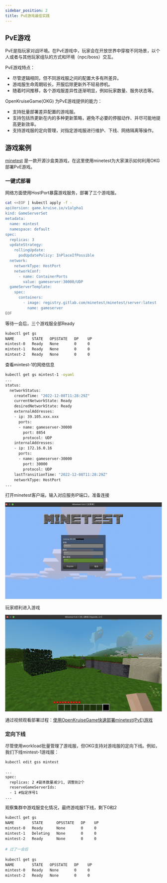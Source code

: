 ```yaml
---
sidebar_position: 2
title: PvE游戏最佳实践
---
```

## PvE游戏

PvE是指玩家对战环境。在PvE游戏中，玩家会在开放世界中穿梭不同场景，以个人或者与其他玩家组队的方式和环境（npc/boss）交互。

PvE游戏特点：

- 尽管逻辑相同，但不同游戏服之间的配置大多有所差异。
- 游戏服生命周期较长，开服后除更新外不轻易停机。
- 随着时间推移，各个游戏服差异性逐渐明显，例如玩家数量、服务状态等。

OpenKruiseGame(OKG) 为PvE游戏提供的能力：

- 支持批量部署差异配置的游戏服。
- 支持包括热更新在内的多种更新策略，避免不必要的停服动作、并尽可能地提高更新效率。
- 支持游戏服的定向管理，对指定游戏服进行维护、下线、网络隔离等操作。

## 游戏案例

[minetest](https://github.com/minetest/minetest) 是一款开源沙盒类游戏，在这里使用minetest为大家演示如何利用OKG部署PvE游戏。

### 一键式部署

网络方面使用HostPort暴露游戏服务，部署了三个游戏服。

```bash
cat <<EOF | kubectl apply -f -
apiVersion: game.kruise.io/v1alpha1
kind: GameServerSet
metadata:
  name: mintest
  namespace: default
spec:
  replicas: 3
  updateStrategy:
    rollingUpdate:
      podUpdatePolicy: InPlaceIfPossible
  network:
    networkType: HostPort
    networkConf:
      - name: ContainerPorts
        value: gameserver:30000/UDP
  gameServerTemplate:
    spec:
      containers:
        - image: registry.gitlab.com/minetest/minetest/server:latest
          name: gameserver
EOF
```
等待一会后，三个游戏服全部Ready

```bash
kubectl get gs
NAME        STATE   OPSSTATE   DP    UP
mintest-0   Ready   None       0     0
mintest-1   Ready   None       0     0
mintest-2   Ready   None       0     0
```

查看mintest-1的网络信息

```bash
kubectl get gs mintest-1 -oyaml
...
status:
  networkStatus:
    createTime: "2022-12-08T11:28:29Z"
    currentNetworkState: Ready
    desiredNetworkState: Ready
    externalAddresses:
    - ip: 39.105.xxx.xxx
      ports:
      - name: gameserver-30000
        port: 8854
        protocol: UDP
    internalAddresses:
    - ip: 172.16.0.16
      ports:
      - name: gameserver-30000
        port: 30000
        protocol: UDP
    lastTransitionTime: "2022-12-08T11:28:29Z"
    networkType: HostPort
...
```

打开minetest客户端，输入对应服务IP端口，准备连接

![minetest-register.png](/img/docs/minetest-register.png)

玩家顺利进入游戏

![minetest-game.png](/img/docs/minetest-game.png)

通过视频观看部署过程：[使用OpenKruiseGame快速部署minetest(PvE)游戏](https://www.bilibili.com/video/BV1sR4y1k7vq/?spm_id_from=333.999.list.card_archive.click&vd_source=8712d530f28d3cbc03eba5b378b88a7a)

### 定向下线

尽管使用workload批量管理了游戏服，但OKG支持对游戏服的定向下线。例如，我们下线mintest-1游戏服：

```
kubectl edit gss mintest

...
spec:
  replicas: 2 #副本数量减少1, 调整到2个
  reserveGameServerIds: 
  - 1 #指定序号1
...
```

观察集群中游戏服变化情况，最终游戏服1下线，剩下0和2

```bash
kubectl get gs
NAME        STATE      OPSSTATE   DP    UP
mintest-0   Ready      None       0     0
mintest-1   Deleting   None       0     0
mintest-2   Ready      None       0     0

# 过了一会后

kubectl get gs
NAME        STATE   OPSSTATE   DP    UP
mintest-0   Ready   None       0     0
mintest-2   Ready   None       0     0

```